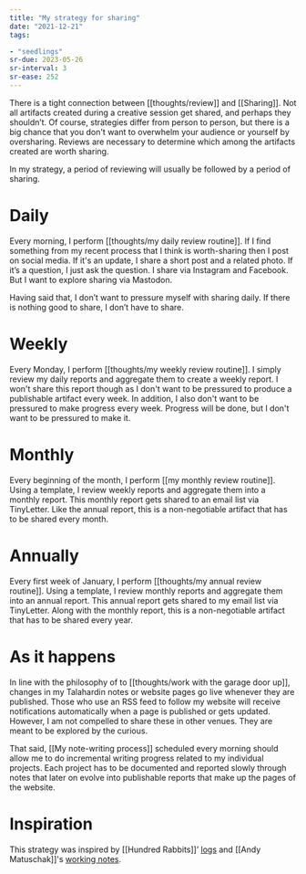 ```yaml
---
title: "My strategy for sharing"
date: "2021-12-21"
tags:

- "seedlings"
sr-due: 2023-05-26
sr-interval: 3
sr-ease: 252
---
```


There is a tight connection between [[thoughts/review]] and [[Sharing]]. Not all artifacts created during a creative session get shared, and perhaps they shouldn’t. Of course, strategies differ from person to person, but there is a big chance that you don't want to overwhelm your audience or yourself by oversharing. Reviews are necessary to determine which among the artifacts created are worth sharing.

In my strategy, a period of reviewing will usually be followed by a period of sharing.

# Daily

Every morning, I perform [[thoughts/my daily review routine]]. If I find something from my recent process that I think is worth-sharing then I post on social media. If it's an update, I share a short post and a related photo. If it’s a question, I just ask the question. I share via Instagram and Facebook. But I want to explore sharing via Mastodon.

Having said that, I don’t want to pressure myself with sharing daily. If there is nothing good to share, I don’t have to share.

# Weekly

Every Monday, I perform [[thoughts/my weekly review routine]]. I simply review my daily reports and aggregate them to create a weekly report. I won't share this report though as I don't want to be pressured to produce a publishable artifact every week. In addition, I also don't want to be pressured to make progress every week. Progress will be done, but I don't want to be pressured to make it.

# Monthly

Every beginning of the month, I perform [[my monthly review routine]]. Using a template, I review weekly reports and aggregate them into a monthly report. This monthly report gets shared to an email list via TinyLetter. Like the annual report, this is a non-negotiable artifact that has to be shared every month.

# Annually

Every first week of January, I perform [[thoughts/my annual review routine]]. Using a template, I review monthly reports and aggregate them into an annual report. This annual report gets shared to my email list via TinyLetter. Along with the monthly report, this is a non-negotiable artifact that has to be shared every year.

# As it happens

In line with the philosophy of to [[thoughts/work with the garage door up]], changes in my Talahardin notes or website pages go live whenever they are published. Those who use an RSS feed to follow my website will receive notifications automatically when a page is published or gets updated. However, I am not compelled to share these in other venues. They are meant to be explored by the curious.

That said, [[My note-writing process]] scheduled every morning should allow me to do incremental writing progress related to my individual projects. Each project has to be documented and reported slowly through notes that later on evolve into publishable reports that make up the pages of the website.

# Inspiration

This strategy was inspired by [[Hundred Rabbits]]’ [logs](https://100r.co/site/log.html) and [[Andy Matuschak]]'s [working notes](https://notes.andymatuschak.org/About_these_notes).

